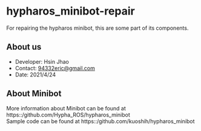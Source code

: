 # hypharos_minibot-repair
For repairing the hypharos minibot, this are some part of its components.

## About us
* Developer: Hsin Jhao
* Contact: 94332eric@gmail.com
* Date: 2021/4/24

## About Minibot
More information about Minibot can be found at https::/github.com/Hypha_ROS/hypharos_minibot \
Sample code can be found at https::/github.com/kuoshih/hypharos_minibot
